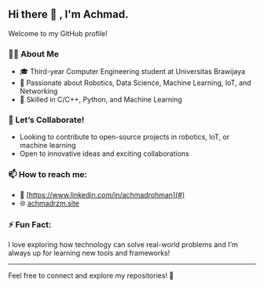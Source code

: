 ## Hi there 👋  , I'm Achmad.

Welcome to my GitHub profile!  

### 👨‍💻 About Me  
- 🎓 Third-year Computer Engineering student at Universitas Brawijaya  
- 🤖 Passionate about Robotics, Data Science, Machine Learning, IoT, and Networking  
- 🔧 Skilled in C/C++, Python, and Machine Learning  

### 🤝 Let’s Collaborate!  
- Looking to contribute to open-source projects in robotics, IoT, or machine learning  
- Open to innovative ideas and exciting collaborations  

### 📫 How to reach me:    
- 💼 [https://www.linkedin.com/in/achmadrohman](#)  
- 🌐 [achmadrzm.site](#)  

### ⚡ Fun Fact:  
I love exploring how technology can solve real-world problems and I'm always up for learning new tools and frameworks!  

---

Feel free to connect and explore my repositories! 🚀  
